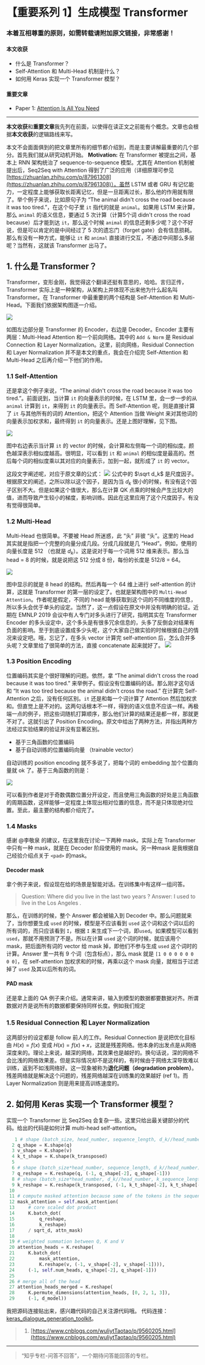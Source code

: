 
# 【重要系列 1】生成模型 Transformer

### 本着互相尊重的原则，如需转载请附加原文链接，非常感谢！


#### 本文收获
* 什么是 Transformer？
* Self-Attention 和 Multi-Head 机制是什么？
* 如何用 Keras 实现一个 Transformer 模型？
#### 重要文章
* <span id = "paper1">Paper 1</span>: [Attention Is All You Need](https://arxiv.org/pdf/1706.03762.pdf)
---
**本文收获**和**重要文章**我先列在前面，以使得在读正文之前能有个概念。文章也会根据**本文收获**的逻辑路线来写。

本文不会面面俱到的把文章里所有的细节都介绍到，而是主要讲解最重要的几个部分。首先我们就从研究动机开始。
**Motivation:** 在 Transformer 被提出之间，基本上 RNN 架构统治了 sequence-to-sequence 模型。尤其在 Attention 机制被提出后，Seq2Seq with Attention 得到了广泛的应用（详细原理可参见[https://zhuanlan.zhihu.com/p/87961308](https://zhuanlan.zhihu.com/p/87961308)）。虽然 LSTM 或者 GRU 有记忆能力，一定程度上能够获取长距离记忆，但是一旦距离过长，那么他的作用就有限了。举个例子来说，比如原句子为 “The animal didn't cross the road because it was too tired.”，在这个句子里 `it` 指代的就是 `animal`。如果用 LSTM 来计算，那么 `animal` 的语义信息，要通过 5 次计算（计算5个词 didn't cross the road because）后才能到达 `it`，那么这个时候 `animal` 的信息还剩多少呢？这个不好说，但是可以肯定的是中间经过了 5 次的遗忘门（forget gate）会有信息损耗。那么有没有一种方式，能够让 `it` 和 `animal` 直接进行交互，不通过中间那么多层呢？当然有，这就该 Transformer 出马了。

## 1. 什么是 Transformer？

Transformer，变形金刚，我觉得这个翻译还挺有意思的，哈哈。言归正传，Transformer 实际上是一种架构，从架构上并体现不出来他为什么起名叫 Transformer。在 Transformer 中最重要的两个结构是 Self-Attention 和 Multi-Head。下面我们依据架构图逐一介绍。

![](https://github.com/tonywenuon/posters/blob/master/images/important2/transformer.png?raw=true)

如图左边部分是 Transformer 的 Encoder，右边是 Decoder。Encoder 主要有两层：Multi-Head Attention 和一个前向网络。其中的 `Add & Norm` 是 Residual Connection 和 Layer  Normalization。这里，前向网络，Residual Connection 和 Layer  Normalization 并不是本文的重点，我会在介绍完 Self-Attention 和 Multi-Head 之后再介绍一下他们的作用。

### 1.1 Self-Attention
还是拿这个例子来说，“The animal didn't cross the road because it was too tired.”。前面说到，当计算 `it` 的向量表示的时候，在 LSTM 里，会一步一步的从 `animal` 计算到 `it`，来得到 `it` 的向量表示。而 Self-Attention 呢，则是直接计算了 `it` 与其他所有的词的 Attention，把这个 Attention 当做 Weight 来对其他词的向量表示加权求和，最终得到 `it` 的向量表示。还是上图好理解，见下图。

![](https://github.com/tonywenuon/posters/blob/master/images/important2/self_attention.png?raw=true)

图中右边表示当计算 `it` 的 vector 的时候，会计算和左侧每一个词的相似度。颜色越深表示相似度越高。很明显，可以看到 `it` 和 `animal` 的相似度是最高的。然后每个词的相似度乘以其对应的向量表示，加到一起，就形成了 `it` 的 vector。

这段文字阐述呢，对应于原文章的公式：
![](https://github.com/tonywenuon/posters/blob/master/images/important2/sa_equation.png?raw=true)
公式中的 $\sqrt d_k$ 是尺度因子。根据原文的阐述，之所以除以这个因子，是因为当 $d_k$ 很小的时候，有没有这个因子区别不大。但是如果这个值很大，那么在计算 QK 点乘的时候会产生比较大的值，进而导致产生较小的梯度，影响训练。因此在这里应用了这个尺度因子。有没有觉得很简单。

### 1.2 Multi-Head
Multi-Head 也很简单。不要被 Head 所迷惑，此 “头” 非彼 “头”。这里的 Head 其实就是指把一个完整的向量分成几段。分成几段就是几 “Head”。例如，使用的向量长度是 512 （也就是 $d_k$）。这是说对于每一个词用 512 维来表示。那么当 head = 8 的时候，就是说把这 512 分成 8 份，每份的长度是 512/8 = 64。

![](https://github.com/tonywenuon/posters/blob/master/images/important2/multi_head.png?raw=true)

图中显示的就是 8 head 的结构。然后再每一个 64 维上进行 self-attention 的计算，这就是 Transformer 的第一层的设定了。也就是架构图中的 `Multi-Head Attention`。作者呢是假定，不同的 head 能够获取到这个词的不同维度的信息，所以多头会优于单头的设定。当然了，这一点假设在原文中并没有明确的验证。近期在 EMNLP 2019 会议中有人专门对多头进行了研究，指明其实在 Transformer Encoder 的多头设定中，这个多头是有很多冗余信息的，头多了反倒会对结果有负面的影响。至于到底设置成多少头呢，这个大家自己做实验的时候根据自己的情况来设定吧。哦，忘记了，在多头 vector 计算完 self-attention 后，怎么合并多头呢？文章里给了很简单的方法，直接 concatenate 起来就好了。
![](https://github.com/tonywenuon/posters/blob/master/images/important2/concate.png?raw=true)

### 1.3 Position Encoding

位置编码其实是个很好理解的问题。依然，拿 “The animal didn't cross the road because it was too tired.” 来举例子。假设没有位置编码的话。那么刚才这句话和 “It was too tired because the animal didn't cross the road.” 在计算完 Self-Attention 之后，没有任何区别。`it` 还是和每一个词计算了 Attention 然后加权求和。但直觉上是不对的。这两句话根本不一样，得到的语义信息不应该一样。再极端一点的例子，把这些词随机打算顺序，那么他们计算的结果还是都一样，那就更不对了。这就引出了 Position Encoding。原文中给出了两种方法，并指出两种方法经过实验结果的验证并没有显著区别。

* 基于三角函数的位置编码
* 基于自动训练的位置编码向量 （trainable vector）

自动训练的 position encoding 就不多说了，把每个词的 embedding 加个位置向量就 ok 了。基于三角函数的则是：

![](https://github.com/tonywenuon/posters/blob/master/images/important2/pe.png?raw=true)

可以看到作者是对于奇数偶数位置分开设定，而且使用三角函数的好处是三角函数的周期函数，这样能够一定程度上体现出相对位置的信息，而不是只体现绝对位置。至此，最主要的结构都介绍完了。

### 1.4 Masks

感谢 @李敬泉 的建议，在这里我在讨论一下两种 mask。实际上在 Transformer 中只有一种 mask，就是在 Decoder 阶段使用的 mask。另一种mask 是我根据自己经验介绍点关于 `<pad>` 的mask。

#### Decoder mask
拿个例子来说，假设现在给的场景是智能对话。在训练集中有这样一组问答。

> Question: Where did you live in the last two years ?
> Answer: I used to live in the Los Angeles .

那么，在训练的时候，整个 Answer 都会被输入到 Decoder 中。那么问题就来了，当你想要生成 `used` 的时候，模型是不应该看到 `used` 这个词和这个词以后的所有词的，而只应该看到 `I`，根据 `I` 来生成下一个词，即`used`。如果模型可以看到 `used`，那就不用预测了不是。所以在计算 `used` 这个词的时候，就应该用个 mask，把后面所有词的 vector 给 mask 掉，即他们不参与生成 `used` 这个词时的计算。Answer 里一共有 9 个词（包含标点），那么 mask 就是 `[1 0 0 0 0 0 0 0 0]`，在 self-attention 加权求和的时候，再乘以这个 mask 向量，就相当于过滤掉了 `used` 及其以后所有的词。

#### PAD mask
还是拿上面的 QA 例子来介绍。通常来讲，输入到模型的数据都要数据对齐。所谓数据对齐是说所有的数据都要保持同样长度。例如我们规定 

### 1.5 Residual Connection 和 Layer Normalization
这两部分的设定都是 follow 前人的工作。Residual Connection 是说把优化目标由 $H(x) = f(x)$ 变成 $H(x) = f(x) + x$，这就是残差网络。他本身的出发点是从网络深度来的。理论上来说，越深的网络，其效果也是越好的。换句话说，深的网络不会比浅的网络效果差。但是实际情况却不是这样的，有时候由于网络太深导致难以训练，返到不如浅网络好。这一现象被称为**退化问题（degradation problem）**。残差网络就是解决这个问题的，残差网络越深在训练集的效果越好 (ref 1)。而 Layer Normalization 则是用来提高训练速度的。


## 2. 如何用 Keras 实现一个 Transformer 模型？

实现一个 Transformer 比 Seq2Seq 会复杂一些。这里只给出最关键部分的代码。给出的代码是如何计算 multi-head self-attention。

```python
   1 # shape (batch_size, head_number, sequence_length, d_k//head_number)
  2 q_shape = K.shape(q)
  3 v_shape = K.shape(v)
  4 k_t_shape = K.shape(k_transposed)
  5
  6 # shape (batch_size*head_number, sequence_length, d_k//head_number)
  7 q_reshape = K.reshape(q, (-1, q_shape[-2], q_shape[-1]))
  8 # shape (batch_size*head_number, d_k//head_number, k_sequence_length)
  9 k_reshape = K.reshape(k_transposed, (-1, k_t_shape[-2], k_t_shape[-1]))
 10
 11 # compute masked attention because some of the tokens in the sequence should be marked, e.g. <PAD>
 12 mask_attention = self.mask_attention(
 13     # core scaled dot product
 14     K.batch_dot(
 15         q_reshape,
 16         k_reshape)
 17     / sqrt_d, attn_mask)
 18
 19 # weighted summation between Q, K and V
 20 attention_heads = K.reshape(
 21     K.batch_dot(
 22         mask_attention,
 23         K.reshape(v, (-1, v_shape[-2], v_shape[-1]))),
 24     (-1, self.num_heads, q_shape[-2], q_shape[-1]))
 25
 26 # merge all of the head
 27 attention_heads_merged = K.reshape(
 28     K.permute_dimensions(attention_heads, [0, 2, 1, 3]),
 29     (-1, d_model))

```

我把源码连接贴出来，感兴趣代码的自己关注源代码哦。
代码连接：[keras_dialogue_generation_toolkit](https://github.com/tonywenuon/keras_dialogue_generation_toolkit)。

> 1. [https://www.cnblogs.com/wuliytTaotao/p/9560205.html](https://www.cnblogs.com/wuliytTaotao/p/9560205.html)

---
> “知乎专栏-问答不回答”，一个期待问答能回答的专栏。
<!--stackedit_data:
eyJoaXN0b3J5IjpbNTU5MjgzMDQ3LDE5NjI0MzI0MiwtMTI5ND
U1MzQ1OCw0MDgwNTI5ODIsLTE4NDc4NjkyOTAsMTEzODUwOTU5
LDQwMzgzMjgzMywtMTMxNTIxNjA1LC0xOTc2OTIyNzIxLC0xNz
MwMzAzNjk2LDE5NTUwNTExNzMsMTIxNzkyMDY5NSwtMTA5NDMw
MTA3NSw4ODA3MjQxNTEsMTYzNDI2OTkxNiwxNTY5OTA5Mzc0LD
E3Mjg2ODY2NzQsMTc0MDYxNTk2MV19
-->